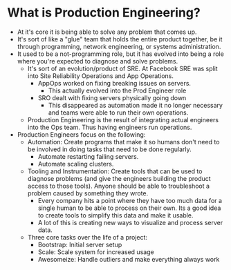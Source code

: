 # What is Production Engineering?
- At it's core it is being able to solve any problem that comes up.
- It's sort of like a "glue" team that holds the entire product together, be it through programming, network engineering, or systems administration.
- It used to be a not-programming role, but it has evolved into being a role where you're expected to diagnose and solve problems.
  - It's sort of an evolution/product of SRE. At Facebook SRE was split into Site Reliability Operations and App Operations.
	- AppOps worked on fixing breaking issues on servers.
	  - This actually evolved into the Prod Engineer role
	- SRO dealt with fixing servers physically going down
	  - This disappeared as automation made it no longer necessary and teams were able to run their own operations.
  - Production Engineering is the result of integrating actual engineers into the Ops team. Thus having engineers run operations.
- Production Engineers focus on the following:
  - Automation: Create programs that make it so humans don't need to be involved in doing tasks that need to be done regularly.
	- Automate restarting failing servers.
	- Automate scaling clusters.
  - Tooling and Instrumentation: Create tools that can be used to diagnose problems (and give the engineers building the product access to those tools). Anyone should be able to troubleshoot a problem caused by something they wrote.
	- Every company hits a point where they have too much data for a single human to be able to process on their own. Its a good idea to create tools to simplify this data and make it usable.
	- A lot of this is creating new ways to visualize and process server data.
  - Three core tasks over the life of a project:
	- Bootstrap: Initial server setup
	- Scale: Scale system for increased usage
	- Awesomeize: Handle outliers and make everything always work
